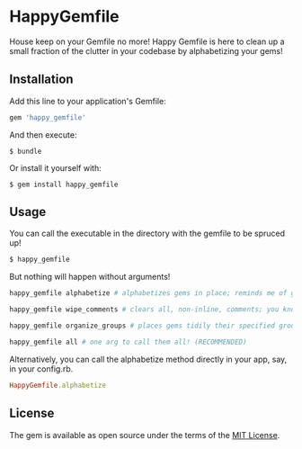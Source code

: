 # HappyGemfile

House keep on your Gemfile no more! Happy Gemfile is here to clean up a small fraction of the clutter in your codebase by alphabetizing your gems!

## Installation

Add this line to your application's Gemfile:

```ruby
gem 'happy_gemfile'
```

And then execute:

    $ bundle

Or install it yourself with:

    $ gem install happy_gemfile

## Usage

You can call the executable in the directory with the gemfile to be spruced up!
```bash
$ happy_gemfile
```

But nothing will happen without arguments!
```bash
happy_gemfile alphabetize # alphabetizes gems in place; reminds me of grade school.

happy_gemfile wipe_comments # clears all, non-inline, comments; you know what you're doing, right?

happy_gemfile organize_groups # places gems tidily their specified group; home sweet home!

happy_gemfile all # one arg to call them all! (RECOMMENDED)

```


Alternatively, you can call the alphabetize method directly in your app, say, in your config.rb.
```ruby
HappyGemfile.alphabetize
```


## License

The gem is available as open source under the terms of the [MIT License](http://opensource.org/licenses/MIT).
